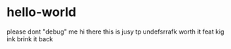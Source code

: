 # hello-world
please dont "debug" me
hi there
this is jusy tp undefsrrafk
worth it feat kig ink
brink it back
